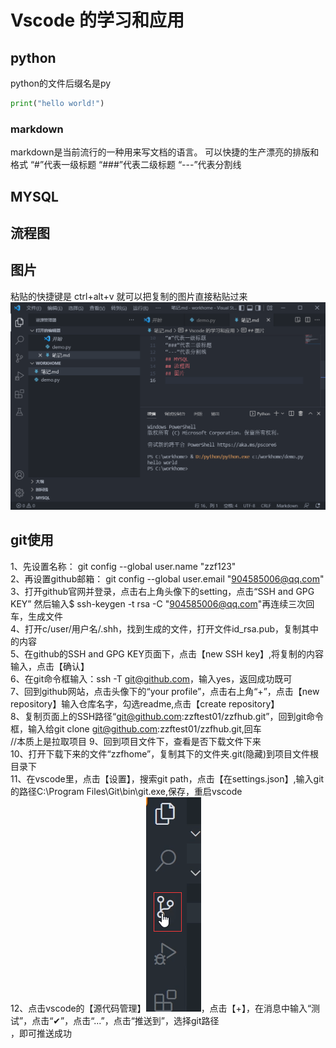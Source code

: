 # Vscode 的学习和应用
## python
python的文件后缀名是py
```py
print("hello world!")
```
### markdown
markdown是当前流行的一种用来写文档的语言。
可以快捷的生产漂亮的排版和格式
“#”代表一级标题
“###”代表二级标题
“---”代表分割线
## MYSQL
## 流程图
## 图片
粘贴的快捷键是
ctrl+alt+v
就可以把复制的图片直接粘贴过来
![](2022-05-02-16-16-16.png)
## git使用
1、先设置名称： git config --global user.name "zzf123" <br>
2、再设置github邮箱： git config --global user.email  "904585006@qq.com" <br>
3、打开github官网并登录，点击右上角头像下的setting，点击“SSH and GPG KEY” 然后输入$ ssh-keygen -t rsa -C "904585006@qq.com"再连续三次回车，生成文件 <br>
4、打开c/user/用户名/.shh，找到生成的文件，打开文件id_rsa.pub，复制其中的内容<br>
5、在github的SSH and GPG KEY页面下，点击【new SSH key】,将复制的内容输入，点击【确认】<br>
6、在git命令框输入：ssh -T git@github.com，输入yes，返回成功既可<br>
7、回到github网站，点击头像下的“your profile”，点击右上角“+”，点击【new repository】输入仓库名字，勾选readme,点击【create repository】<br>
8、复制页面上的SSH路径“git@github.com:zzftest01/zzfhub.git”，回到git命令框，输入给git clone git@github.com:zzftest01/zzfhub.git,回车<br> //本质上是拉取项目
9、回到项目文件下，查看是否下载文件下来<br>
10、打开下载下来的文件“zzfhome”，复制其下的文件夹.git(隐藏)到项目文件根目录下<br>
11、在vscode里，点击【设置】，搜索git path，点击【在settings.json】,输入git的路径C:\\Program Files\\Git\\bin\\git.exe,保存，重启vscode<br>
12、点击vscode的【源代码管理】![](图片/2022-05-02-16-59-48.png)，点击【+】，在消息中输入“测试”，点击“✔”，点击“...”，点击“推送到”，选择git路径<br>，即可推送成功



